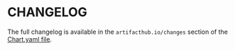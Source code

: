 # CHANGELOG

The full changelog is available in the `artifacthub.io/changes` section of the [Chart.yaml file](./charts/streama/Chart.yaml).
